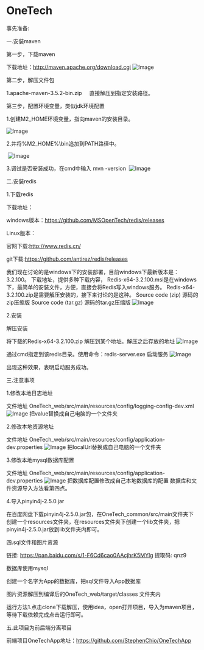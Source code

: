 # OneTech
事先准备:

一.安装maven

第一步，下载maven

下载地址：http://maven.apache.org/download.cgi
![Image](https://github.com/StephenChio/img-folder/blob/master/20180125104433174.png)

第二步，解压文件包

1.apache-maven-3.5.2-bin.zip     直接解压到指定安装路径。

第三步，配置环境变量，类似jdk环境配置

1.创建M2_HOME环境变量，指向maven的安装目录。

![Image](https://github.com/StephenChio/img-folder/blob/master/20180125103247489.png)

2.并将%M2_HOME%\bin追加到PATH路径中。

 ![Image](https://github.com/StephenChio/img-folder/blob/master/20180125103448461.png)

3.调试是否安装成功，在cmd中输入 mvn -version
 ![Image](https://github.com/StephenChio/img-folder/blob/master/20180125103643968.png)


二.安装redis

1.下载redis

下载地址：

windows版本：https://github.com/MSOpenTech/redis/releases

Linux版本：

官网下载:http://www.redis.cn/

git下载:https://github.com/antirez/redis/releases
        
我们现在讨论的是windows下的安装部署，目前windows下最新版本是：3.2.100。
下载地址，提供多种下载内容，
Redis-x64-3.2.100.msi是在windows下，最简单的安装文件，方便，直接会将Redis写入windows服务。
Redis-x64-3.2.100.zip是需要解压安装的，接下来讨论的是这种。
Source code (zip) 源码的zip压缩版
Source code (tar.gz) 源码的tar.gz压缩版
![Image](https://github.com/StephenChio/img-folder/blob/master/564792-20170302141835970-345229799.png)

2.安装

解压安装

将下载的Redis-x64-3.2.100.zip 解压到某个地址。解压之后存放的地址
![Image](https://github.com/StephenChio/img-folder/blob/master/564792-20170302141837188-1772743982.png)

通过cmd指定到该redis目录。使用命令：redis-server.exe 启动服务
![Image](https://github.com/StephenChio/img-folder/blob/master/564792-20170302141837907-542406591.png)

出现这种效果，表明启动服务成功。




三.注意事项

1.修改本地日志地址

文件地址 OneTech_web⁩/src⁩/⁨main/⁨resources⁩/⁨config⁩/logging-config-dev.xml
![Image](https://github.com/StephenChio/img-folder/blob/master/1.png)
把value替换成自己电脑的一个文件夹

2.修改本地资源地址

文件地址 OneTech_web⁩/src⁩/⁨main/⁨resources⁩/⁨config⁩/application-dev.properties
![Image](https://github.com/StephenChio/img-folder/blob/master/2.png)
把localUrl替换成自己电脑的一个文件夹

3.修改本地mysql数据库配置

文件地址 OneTech_web⁩/src⁩/⁨main/⁨resources⁩/⁨config⁩/application-dev.properties
![Image](https://github.com/StephenChio/img-folder/blob/master/3.png)
把数据库配置修改成自己本地数据库的配置 数据库和文件资源导入方法看第四点。

4.导入pinyin4j-2.5.0.jar

在百度网盘下载pinyin4j-2.5.0.jar包，在OneTech_common/src/main文件夹下创建一个resources文件夹，在resources文件夹下创建一个lib文件夹，把
pinyin4j-2.5.0.jar放到lib文件夹内即可。


四.sql文件和图片资源

链接: https://pan.baidu.com/s/1-F6Cd6cao0AAcjhrK5MYlg 提取码: qnz9

数据库使用mysql 

创建一个名字为App的数据库，把sql文件导入App数据库

图片资源解压到编译后的OneTech_web/target/classes 文件夹内

运行方法1.点击clone下载解压，使用idea，open打开项目，导入为maven项目，等待下载依赖完成点击运行即可。



五.此项目为前后端分离项目

前端项目OneTechApp地址：https://github.com/StephenChio/OneTechApp
